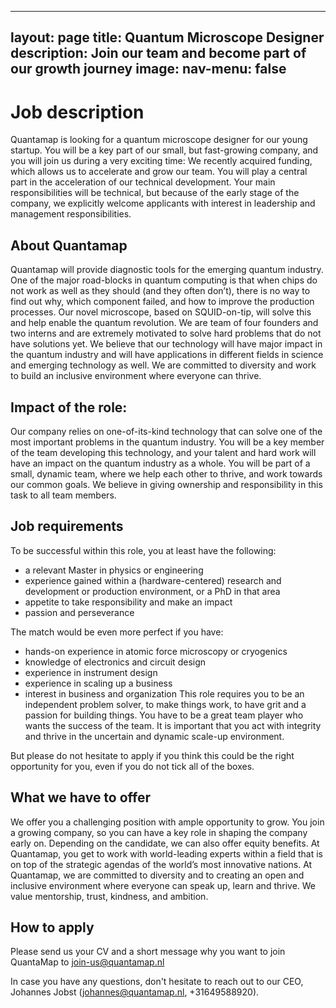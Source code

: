 
---
layout: page
title: Quantum Microscope Designer
description: Join our team and become part of our growth journey
image: 
nav-menu: false
---

# Job description
Quantamap is looking for a quantum microscope designer for our young startup. You will be a key part of our small, but fast-growing company, and you will join us during a very exciting time: We recently acquired funding, which allows us to accelerate and grow our team. You will play a central part in the acceleration of our technical development. Your main responsibilities will be technical, but because of the early stage of the company, we explicitly welcome applicants with interest in leadership and management responsibilities. 

## About Quantamap
Quantamap will provide diagnostic tools for the emerging quantum industry. One of the major road-blocks in quantum computing is that when chips do not work as well as they should (and they often don’t), there is no way to find out why, which component failed, and how to improve the production processes. Our novel microscope, based on SQUID-on-tip, will solve this and help enable the quantum revolution.
We are team of four founders and two interns and are extremely motivated to solve hard problems that do not have solutions yet. We believe that our technology will have major impact in the quantum industry and will have applications in different fields in science and emerging technology as well. We are committed to diversity and work to build an inclusive environment where everyone can thrive. 

## Impact of the role:
Our company relies on one-of-its-kind technology that can solve one of the most important problems in the quantum industry. You will be a key member of the team developing this technology, and your talent and hard work will have an impact on the quantum industry as a whole. You will be part of a small, dynamic team, where we help each other to thrive, and work towards our common goals. We believe in giving ownership and responsibility in this task to all team members. 

## Job requirements
To be successful within this role, you at least have the following: 
*	a relevant Master in physics or engineering
*	experience gained within a (hardware-centered) research and development or production environment, or a PhD in that area
*	appetite to take responsibility and make an impact
*	passion and perseverance
  
The match would be even more perfect if you have:
*	hands-on experience in atomic force microscopy or cryogenics
*	knowledge of electronics and circuit design
*	experience in instrument design
*	experience in scaling up a business
*	interest in business and organization
This role requires you to be an independent problem solver, to make things work, to have grit and a passion for building things. You have to be a great team player who wants the success of the team. It is important that you act with integrity and thrive in the uncertain and dynamic scale-up environment. 

But please do not hesitate to apply if you think this could be the right opportunity for you, even if you do not tick all of the boxes. 

## What we have to offer 
We offer you a challenging position with ample opportunity to grow. You join a growing company, so you can have a key role in shaping the company early on. Depending on the candidate, we can also offer equity benefits. 
At Quantamap, you get to work with world-leading experts within a field that is on top of the strategic agendas of the world’s most innovative nations. At Quantamap, we are committed to diversity and to creating an open and inclusive environment where everyone can speak up, learn and thrive. We value mentorship, trust, kindness, and ambition.  

## How to apply
Please send us your CV and a short message why you want to join QuantaMap to [join-us@quantamap.nl](mailto:join-us@quantamap.nl)

In case you have any questions, don't hesitate to reach out to our CEO, Johannes Jobst ([johannes@quantamap.nl](mailto:johannes@quantamap.nl), +31649588920).

